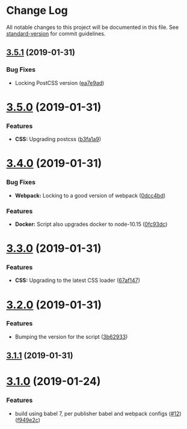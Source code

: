 # Change Log

All notable changes to this project will be documented in this file. See [standard-version](https://github.com/conventional-changelog/standard-version) for commit guidelines.

<a name="3.5.1"></a>
## [3.5.1](https://github.com/quintype/quintype-node-build/compare/v3.5.0...v3.5.1) (2019-01-31)


### Bug Fixes

* Locking PostCSS version ([ea7e9ad](https://github.com/quintype/quintype-node-build/commit/ea7e9ad))



<a name="3.5.0"></a>
# [3.5.0](https://github.com/quintype/quintype-node-build/compare/v3.4.0...v3.5.0) (2019-01-31)


### Features

* **CSS:** Upgrading postcss ([b3fa1a9](https://github.com/quintype/quintype-node-build/commit/b3fa1a9))



<a name="3.4.0"></a>
# [3.4.0](https://github.com/quintype/quintype-node-build/compare/v3.3.0...v3.4.0) (2019-01-31)


### Bug Fixes

* **Webpack:** Locking to a good version of webpack ([0dcc4bd](https://github.com/quintype/quintype-node-build/commit/0dcc4bd))


### Features

* **Docker:** Script also upgrades docker to node-10.15 ([0fc93dc](https://github.com/quintype/quintype-node-build/commit/0fc93dc))



<a name="3.3.0"></a>
# [3.3.0](https://github.com/quintype/quintype-node-build/compare/v3.2.0...v3.3.0) (2019-01-31)


### Features

* **CSS:** Upgrading to the latest CSS loader ([67af147](https://github.com/quintype/quintype-node-build/commit/67af147))



<a name="3.2.0"></a>
# [3.2.0](https://github.com/quintype/quintype-node-build/compare/v3.1.1...v3.2.0) (2019-01-31)


### Features

* Bumping the version for the script ([3b62933](https://github.com/quintype/quintype-node-build/commit/3b62933))



<a name="3.1.1"></a>
## [3.1.1](https://github.com/quintype/quintype-node-build/compare/v3.1.0...v3.1.1) (2019-01-31)



<a name="3.1.0"></a>
# [3.1.0](https://github.com/quintype/quintype-node-build/compare/v2.9.0...v3.1.0) (2019-01-24)


### Features

* build using babel 7, per publisher babel and webpack configs ([#12](https://github.com/quintype/quintype-node-build/issues/12)) ([f949e2c](https://github.com/quintype/quintype-node-build/commit/f949e2c))
